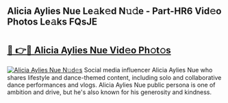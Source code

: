 ## Alicia Aylies Nue Le𝚊k𝚎d N𝚞𝚍e - Part-HR6 Vid𝚎o Photos Le𝚊ks FQsJE

# <h2><a href="http://fb6kfd.evod.top/?m=Alicia+Aylies+Nue">🔗 👉🔴 Alicia Aylies Nue Vid𝚎o Ph𝚘t𝚘s</a></h2>

[![Alicia Aylies Nue N𝚞d𝚎s](https://i.imgur.com/8V9OHl7.gif)](http://fb6kfd.evod.top/?m=Alicia+Aylies+Nue)
Social media influencer Alicia Aylies Nue who shares lifestyle and dance-themed content, including solo and collaborative dance performances and vlogs. Alicia Aylies Nue public persona is one of ambition and drive, but he's also known for his generosity and kindness. 
